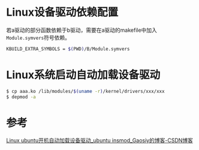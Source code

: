 # Linux设备驱动依赖配置

若a驱动的部分函数依赖于b驱动，需要在a驱动的makefile中加入 `Module.symvers`符号依赖。

```bash
KBUILD_EXTRA_SYMBOLS = $(PWD)/B/Module.symvers
```



# Linux系统启动自动加载设备驱动

```bash
$ cp aaa.ko /lib/modules/$(uname -r)/kernel/drivers/xxx/xxx
$ depmod -a
```







# 参考

[Linux ubuntu开机自动加载设备驱动_ubuntu insmod_Gaosiy的博客-CSDN博客](https://blog.csdn.net/huiyuanliyan/article/details/120882037)
